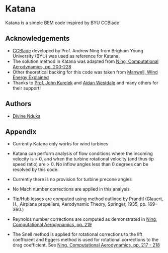 
# Katana

Katana is a simple BEM code inspired by BYU CCBlade




## Acknowledgements
 - [CCBlade](https://github.com/byuflowlab/CCBlade.jl/tree/master) developed by Prof. Andrew Ning from Brigham Young University (BYU) was used as reference for Katana.
 - The solution method in Katana was adapted from [Ning, Computational Aerodynamics, pp. 200-228](https://byu.box.com/shared/static/ywfayozbj3sr2ot6b32u8nqk5brqvurt.pdf)
 - Other theoretical backing for this code was taken from [Manwell, Wind Energy Explained](https://onlinelibrary.wiley.com/doi/book/10.1002/9781119994367)
 - Thanks to [Prof. John Kurelek](https://smithengineering.queensu.ca/directory/faculty/john-w-kurelek.html) and [Aidan Westdale](https://kurelek.smithengineering.queensu.ca/people/) and many others for their support!
 
 


## Authors

- [Divine Nduka](https://www.linkedin.com/in/divine-nduka-b72479306/?originalSubdomain=ca)


## Appendix

- Currently Katana only works for wind turbines

- Katana can perform analysis of flow conditions where the incoming velocity is > 0, and when the turbine rotational velocity (and thus tip speed ratio) are > 0. No inflow angles less than 0 degrees can be resolved by this code.

- Currently there is no provision for turbine precone angles

- No Mach number corrections are applied in this analysis

- Tip/Hub losses are computed using method outlined by Prandtl (Glauert, H., Airplane propellers, Aerodynamic Theory, Springer, 1935, pp. 169–360.)

- Reynolds number corrections are computed as demonstrated in [Ning, Computational Aerodynamics, pp. 219](https://byu.box.com/shared/static/ywfayozbj3sr2ot6b32u8nqk5brqvurt.pdf)

- The Snell method is applied for rotational corrections to the lift coefficient and Eggers method is used for rotational corrections to the drag coefficient. See [Ning, Computational Aerodynamics, pp. 217 - 218](https://byu.box.com/shared/static/ywfayozbj3sr2ot6b32u8nqk5brqvurt.pdf)



